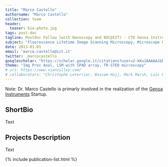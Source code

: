 ```yaml
---
title: "Marco Castello"
authorname: "Marco Castello"
collection: team
header:
  teaser: bio-photo.jpg
tags: post-doc
tagline: Postdoc Fellow (with Nanoscopy and NIC@IIT) - CTO Genoa Instruments
subject: "Fluorescence Lifetime Image Scanning Microscopy, Microscope Control System, and Image Reconstruction"
date: 2013-01-01
email: 'marco.castello@iit.it'
twitter: _marcocastello
googlescholar: "https://scholar.google.it/citations?user=2-kKu18AAAAJ&hl=it#"
theme: "Img Proc Anal, LSM with SPAD array, TR-STED microscopy"
# uri: https://www.sianculley.com/
# collaborators: "Christophe Leterrier, Bassam Hajj, Mark Marsh, Loïc Royer, Joe Grove"
---
```


<p align= "justify">
Note: Dr. Marco Castello is primarly involved in the realization of the <a href="https://www.genoainstruments.com">Genoa Instruments</a> Startup. 

<h2>ShortBio</h2>
Text 

<h2>Projects Description</h2>
Text 

<!---{% include author-research-themes.html %}--->
<!---{% include team-member-collaborators.html %}--->
{% include publication-list.html %}
